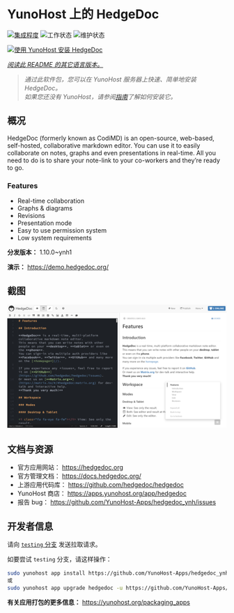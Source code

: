 <!--
注意：此 README 由 <https://github.com/YunoHost/apps/tree/master/tools/readme_generator> 自动生成
请勿手动编辑。
-->

# YunoHost 上的 HedgeDoc

[![集成程度](https://apps.yunohost.org/badge/integration/hedgedoc)](https://ci-apps.yunohost.org/ci/apps/hedgedoc/)
![工作状态](https://apps.yunohost.org/badge/state/hedgedoc)
![维护状态](https://apps.yunohost.org/badge/maintained/hedgedoc)

[![使用 YunoHost 安装 HedgeDoc](https://install-app.yunohost.org/install-with-yunohost.svg)](https://install-app.yunohost.org/?app=hedgedoc)

*[阅读此 README 的其它语言版本。](./ALL_README.md)*

> *通过此软件包，您可以在 YunoHost 服务器上快速、简单地安装 HedgeDoc。*  
> *如果您还没有 YunoHost，请参阅[指南](https://yunohost.org/install)了解如何安装它。*

## 概况

HedgeDoc (formerly known as CodiMD) is an open-source, web-based, self-hosted, collaborative markdown editor.
You can use it to easily collaborate on notes, graphs and even presentations in real-time. All you need to do is to share your note-link to your co-workers and they’re ready to go.

### Features

- Real-time collaboration
- Graphs & diagrams
- Revisions
- Presentation mode
- Easy to use permission system
- Low system requirements


**分发版本：** 1.10.0~ynh1

**演示：** <https://demo.hedgedoc.org/>

## 截图

![HedgeDoc 的截图](./doc/screenshots/screenshot.png)

## 文档与资源

- 官方应用网站： <https://hedgedoc.org>
- 官方管理文档： <https://docs.hedgedoc.org/>
- 上游应用代码库： <https://github.com/hedgedoc/hedgedoc>
- YunoHost 商店： <https://apps.yunohost.org/app/hedgedoc>
- 报告 bug： <https://github.com/YunoHost-Apps/hedgedoc_ynh/issues>

## 开发者信息

请向 [`testing` 分支](https://github.com/YunoHost-Apps/hedgedoc_ynh/tree/testing) 发送拉取请求。

如要尝试 `testing` 分支，请这样操作：

```bash
sudo yunohost app install https://github.com/YunoHost-Apps/hedgedoc_ynh/tree/testing --debug
或
sudo yunohost app upgrade hedgedoc -u https://github.com/YunoHost-Apps/hedgedoc_ynh/tree/testing --debug
```

**有关应用打包的更多信息：** <https://yunohost.org/packaging_apps>
